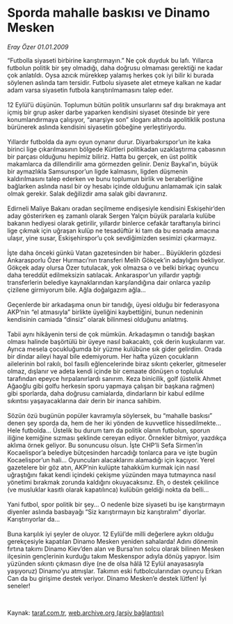 # Sporda mahalle baskısı ve Dinamo Mesken

*Eray Özer 01.01.2009*

<div class="taraf_structure_2col_1zq">
<div class="margen_n">



 <p>“Futbolla siyaseti birbirine karıştırmayın.” Ne çok duyduk bu lafı. Yıllarca futbolun politik bir şey olmadığı, daha doğrusu olmaması gerektiği ne kadar çok anlatıldı. Oysa azıcık mürekkep yalamış herkes çok iyi bilir ki burada söylenen aslında tam tersidir. Futbolu siyasete alet etmeye kalkan ne kadar adam varsa siyasetin futbola karıştırılmamasını talep eder. <br/><br/>12 Eylül’ü düşünün. Toplumun bütün politik unsurlarını saf dışı bırakmaya ant içmiş bir grup asker darbe yaparken kendisini siyaset ötesinde bir yere konumlandırmaya çalışıyor, “anarşiye son” sloganı altında apolitiklik postuna bürünerek aslında kendisini siyasetin göbeğine yerleştiriyordu. <br/><br/>Yıllardır futbolda da aynı oyun oynanır durur. Diyarbakırspor’un ite kaka birinci lige çıkarılmasının bölgede Kürtleri politikadan uzaklaştırma çabasının bir parçası olduğunu hepimiz biliriz. Hatta bu gerçek, en üst politik makamlarca da dillendirilir ama görmezden gelinir. Deniz Baykal’ın, büyük bir aymazlıkla Samsunspor’un ligde kalmasını, ligden düşmenin kaldırılmasını talep ederken ve bunu toplumun birlik ve beraberliğine bağlarken aslında nasıl bir oy hesabı içinde olduğunu anlamamak için salak olmak gerekir. Salak değilizdir ama salak gibi davranırız. <br/><br/>Edirneli Maliye Bakanı oradan seçilmeme endişesiyle kendisini Eskişehir’den aday gösterirken eş zamanlı olarak Sergen Yalçın büyük paralarla kulübe bakanın hediyesi olarak getirilir, yıllardır binlerce cefakâr taraftarıyla birinci lige çıkmak için uğraşan kulüp ne tesadüftür ki tam da bu esnada amacına ulaşır, yine susar, Eskişehirspor’u çok sevdiğimizden sesimizi çıkarmayız. <br/><br/>İşte daha önceki günkü Vatan gazetesinden bir haber... Büyüklerin gözdesi Ankarasporlu Özer Hurmacı’nın transferi Melih Gökçek’in adaylığını bekliyor. Gökçek aday olursa Özer tutulacak, yok olmazsa o ve belki birkaç oyuncu daha tereddüt edilmeksizin satılacak. Ankaraspor’un yıllardır yaptığı transferlerin belediye kaynaklarından karşılandığına dair onlarca yazılıp çizilene girmiyorum bile. Ağla doğalgazım ağla... <br/><br/>Geçenlerde bir arkadaşıma onun bir tanıdığı, üyesi olduğu bir federasyona AKP’nin “el atmasıyla” birlikte üyeliğini kaybettiğini, bunun nedeninin kendisinin camiada “dinsiz” olarak bilinmesi olduğunu anlatmış. <br/><br/>Tabii aynı hikâyenin tersi de çok mümkün. Arkadaşımın o tanıdığı başkan olması halinde başörtülü bir üyeye nasıl bakacaktı, çok derin kuşkularım var. Ayrıca mesela çocukluğumda bir yüzme kulübüne sık gider gelirdim. Orada bir dindar aileyi hayal bile edemiyorum. Her hafta yüzen çocukların ailelerinin bol rakılı, bol fasıllı eğlencelerinde biraz sıkıntı çekerler, gitmeseler olmaz, dışlanır ve adeta kendi içinde bir cemaate dönüşen o topluluk tarafından epeyce hırpalanırlardı sanırım. Keza binicilik, golf (üstelik Ahmet Ağaoğlu gibi golfu herkesin sporu yapmaya çalışan bir başkana rağmen) gibi sporlarda, daha doğrusu camialarda, dindarların bir kabul edilme sıkıntısı yaşayacaklarına dair derin bir inanca sahibim. <br/><br/>Sözün özü bugünün popüler kavramıyla söylersek, bu “mahalle baskısı” denen şey sporda da, hem de her iki yönden de kuvvetlice hissedilmekte... Hele futbolda... Üstelik bu durum tam da politik olanın futbolun, sporun iliğine kemiğine sızması şeklinde cereyan ediyor. Örnekler bitmiyor, yazdıkça aklıma örnek geliyor. Bu sonuncusu olsun. İşte CHP’li Sefa Sirmen’in Kocaelispor’a belediye bütçesinden harcadığı tonlarca para ve işte bugün Kocaelispor’un hali... Oyuncuları alacaklarını alamadığı için kaçıyor. Yerel gazetelere bir göz atın, AKP’nin kulüpte tahakküm kurmak için nasıl uğraştığını fakat kendi içindeki çekişme yüzünden maya tutmayınca nasıl yönetimi bırakmak zorunda kaldığını okuyacaksınız. Eh, o destek çekilince (ve musluklar kasıtlı olarak kapatılınca) kulübün geldiği nokta da belli... <br/><br/>Yani futbol, spor politik bir şey... O nedenle bize siyaseti bu işe karıştırmayın diyenler aslında basbayağı “Siz karıştırmayın biz karıştıralım” diyorlar. Karıştırıyorlar da... <br/><br/>Buna karşılık iyi şeyler de oluyor. 12 Eylül’de milli değerlere aykırı olduğu gerekçesiyle kapatılan Dinamo Mesken yeniden sahalarda! Adını dönemin fırtına takımı Dinamo Kiev’den alan ve Bursa’nın solcu olarak bilinen Mesken ilçesinin gençlerinin kurduğu takım Meskenspor adıyla dönüş yapıyor. İsim yüzünden sıkıntı çıkmasın diye (ne de olsa hâlâ 12 Eylül anayasasıyla yaşıyoruz) Dinamo’yu atmışlar. Takımın eski futbolcularından oyuncu Erkan Can da bu girişime destek veriyor. Dinamo Mesken’e destek lütfen! İyi seneler!</p>

<br/>


<div id="taraf_not">
</div>

</div>


</div>

Kaynak: [taraf.com.tr](http://www.taraf.com.tr:80/makale/3366.htm), [web.archive.org (arşiv bağlantısı)](http://web.archive.org/web/20090304153058/http://www.taraf.com.tr:80/makale/3366.htm)
